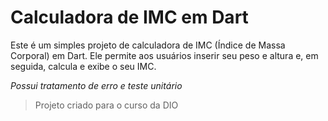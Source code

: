 # Calculadora de IMC em Dart

Este é um simples projeto de calculadora de IMC (Índice de Massa Corporal) em Dart. Ele permite aos usuários inserir seu peso e altura e, em seguida, calcula e exibe o seu IMC.

*Possui tratamento de erro e teste unitário*
>Projeto criado para o curso da DIO
